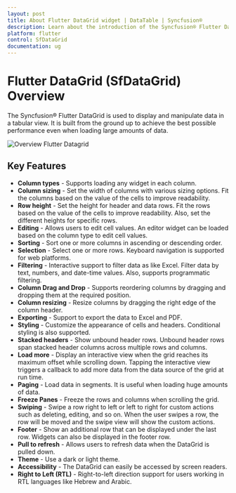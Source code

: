 ```yaml
---
layout: post
title: About Flutter DataGrid widget | DataTable | Syncfusion®
description: Learn about the introduction of the Syncfusion® Flutter DataGrid (SfDataGrid) widget, its features, and more.
platform: flutter
control: SfDataGrid
documentation: ug
---
```


# Flutter DataGrid (SfDataGrid) Overview 

The Syncfusion® Flutter DataGrid is used to display and manipulate data in a tabular view. It is built from the ground up to achieve the best possible performance even when loading large amounts of data.         

![Overview Flutter Datagrid](images/overview/flutter-datagrid-overview.png)


## Key Features

* **Column types** - Supports loading any widget in each column.
* **Column sizing** - Set the width of columns with various sizing options. Fit the columns based on the value of the cells to improve readability.
* **Row height** - Set the height for header and data rows. Fit the rows based on the value of the cells to improve readability. Also, set the different heights for specific rows.
* **Editing** - Allows users to edit cell values. An editor widget can be loaded based on the column type to edit cell values.
* **Sorting** - Sort one or more columns in ascending or descending order. 
* **Selection** - Select one or more rows. Keyboard navigation is supported for web platforms.
* **Filtering** - Interactive support to filter data as like Excel. Filter data by text, numbers, and date-time values. Also, supports programmatic filtering.
* **Column Drag and Drop** - Supports reordering columns by dragging and dropping them at the required position.
* **Column resizing** - Resize columns by dragging the right edge of the column header.
* **Exporting** - Support to export the data to Excel and PDF.
* **Styling** - Customize the appearance of cells and headers. Conditional styling is also supported.
* **Stacked headers** - Show unbound header rows. Unbound header rows span stacked header columns across multiple rows and columns.
* **Load more** - Display an interactive view when the grid reaches its maximum offset while scrolling down. Tapping the interactive view triggers a callback to add more data from the data source of the grid at run time.
* **Paging** - Load data in segments. It is useful when loading huge amounts of data.
* **Freeze Panes** - Freeze the rows and columns when scrolling the grid. 
* **Swiping** - Swipe a row right to left or left to right for custom actions such as deleting, editing, and so on. When the user swipes a row, the row will be moved and the swipe view will show the custom actions.
* **Footer** - Show an additional row that can be displayed under the last row. Widgets can also be displayed in the footer row.
* **Pull to refresh** - Allows users to refresh data when the DataGrid is pulled down.
* **Theme** - Use a dark or light theme.
* **Accessibility** - The DataGrid can easily be accessed by screen readers.
* **Right to Left (RTL)** - Right-to-left direction support for users working in RTL languages like Hebrew and Arabic.
